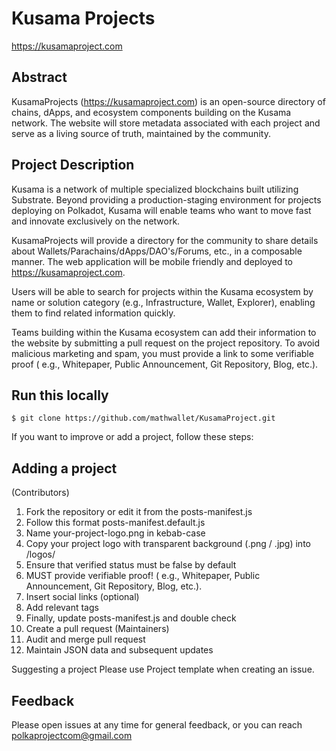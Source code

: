 # Kusama Projects

https://kusamaproject.com

## Abstract

KusamaProjects (https://kusamaproject.com) is an open-source directory of chains, dApps, and ecosystem components building on the Kusama network. The website will store metadata associated with each project and serve as a living source of truth, maintained by the community.

## Project Description
Kusama is a network of multiple specialized blockchains built utilizing Substrate. Beyond providing a production-staging environment for projects deploying on Polkadot, Kusama will enable teams who want to move fast and innovate exclusively on the network.

KusamaProjects will provide a directory for the community to share details about Wallets/Parachains/dApps/DAO's/Forums, etc., in a composable manner. The web application will be mobile friendly and deployed to https://kusamaproject.com.

Users will be able to search for projects within the Kusama ecosystem by name or solution category (e.g., Infrastructure, Wallet, Explorer), enabling them to find related information quickly.

Teams building within the Kusama ecosystem can add their information to the website by submitting a pull request on the project repository. To avoid malicious marketing and spam, you must provide a link to some verifiable proof ( e.g., Whitepaper, Public Announcement, Git Repository, Blog, etc.).

## Run this locally

`$ git clone https://github.com/mathwallet/KusamaProject.git`

If you want to improve or add a project, follow these steps:

## Adding a project

(Contributors)
1. Fork the repository or edit it from the posts-manifest.js
2. Follow this format posts-manifest.default.js
3. Name your-project-logo.png in kebab-case
4. Copy your project logo with transparent background (.png / .jpg) into /logos/
5. Ensure that verified status must be false by default
6. MUST provide verifiable proof! ( e.g., Whitepaper, Public Announcement, Git Repository, Blog, etc.).
7. Insert social links (optional)
8. Add relevant tags
9. Finally, update posts-manifest.js and double check
10. Create a pull request (Maintainers)
11. Audit and merge pull request
12. Maintain JSON data and subsequent updates

Suggesting a project
Please use Project template when creating an issue.

## Feedback

Please open issues at any time for general feedback, or you can reach polkaprojectcom@gmail.com
